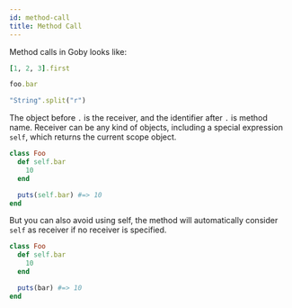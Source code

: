 ```yaml
---
id: method-call
title: Method Call
---
```


Method calls in Goby looks like:

```ruby
[1, 2, 3].first

foo.bar

"String".split("r")
```

The object before `.` is the receiver, and the identifier after `.` is method name.
Receiver can be any kind of objects, including a special expression `self`, which returns the current scope object.

```ruby
class Foo
  def self.bar
    10
  end

  puts(self.bar) #=> 10
end
```

But you can also avoid using self, the method will automatically consider `self` as receiver if no receiver is specified.

```ruby
class Foo
  def self.bar
    10
  end

  puts(bar) #=> 10
end
```


